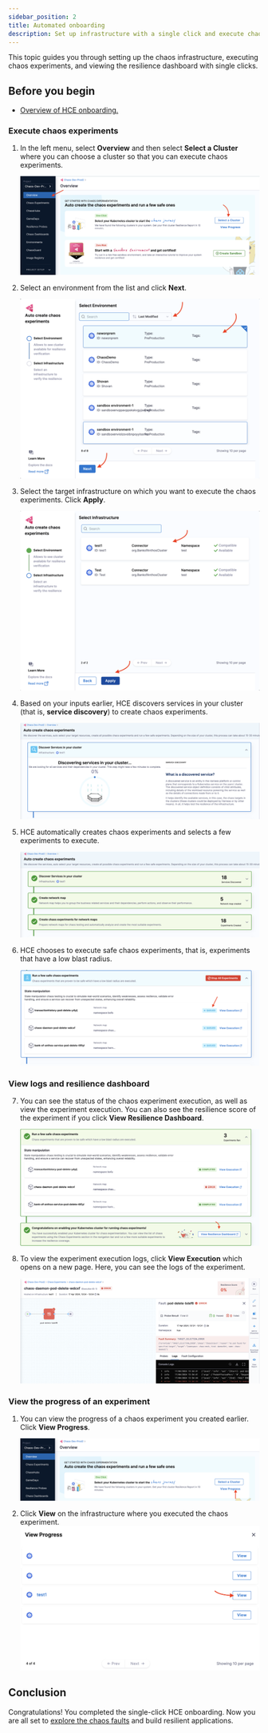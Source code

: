 ```yaml
---
sidebar_position: 2
title: Automated onboarding
description: Set up infrastructure with a single click and execute chaos experiments.
---
```


This topic guides you through setting up the chaos infrastructure, executing chaos experiments, and viewing the resilience dashboard with single clicks.

## Before you begin

* [Overview of HCE onboarding.](/docs/chaos-engineering/get-started/onboarding/hce-onboarding.md)

### Execute chaos experiments

1. In the left menu, select **Overview** and then select **Select a Cluster** where you can choose a cluster so that you can execute chaos experiments.

     ![select cluster](./static/single-click/select-cluster-1.png)

2. Select an environment from the list and click **Next**.

    ![select env](./static/single-click/select-env-2.png)

3. Select the target infrastructure on which you want to execute the chaos experiments. Click **Apply**.

    ![select infrastructure](./static/single-click/select-infra-3.png)

4. Based on your inputs earlier, HCE discovers services in your cluster (that is, **service discovery**) to create chaos experiments.

    ![service discovery](./static/single-click/service-discovery-4.png)

5. HCE automatically creates chaos experiments and selects a few experiments to execute.

    ![create experiment](./static/single-click/create-exp-5.png)

6. HCE chooses to execute safe chaos experiments, that is, experiments that have a low blast radius.

    ![execute experiment](./static/single-click/exec-exp-6.png)

### View logs and resilience dashboard

7. You can see the status of the chaos experiment execution, as well as view the experiment execution. You can also see the resilience score of the experiment if you click **View Resilience Dashboard**.

    ![experiment status](./static/single-click/exp-status-7.png)

8. To view the experiment execution logs, click **View Execution** which opens on a new page. Here, you can see the logs of the experiment.

    ![error log](./static/single-click/error-log-8.png)

### View the progress of an experiment

1. You can view the progress of a chaos experiment you created earlier. Click **View Progress**.

    ![view progress](./static/single-click/view-progress-9.png)

2. Click **View** on the infrastructure where you executed the chaos experiment.
    ![cluster view](./static/single-click/cluster-view-10.png)

## Conclusion
Congratulations! You completed the single-click HCE onboarding. Now you are all set to [explore the chaos faults](/docs/chaos-engineering/chaos-faults/) and build resilient applications.
